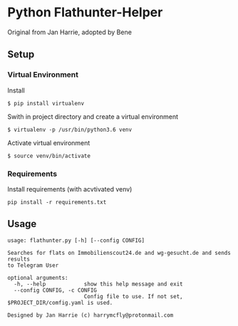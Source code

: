 # Python Flathunter-Helper

Original from Jan Harrie, adopted by Bene

## Setup

### Virtual Environment
Install 
```
$ pip install virtualenv
```

Swith in project directory and create a virtual environment
```
$ virtualenv -p /usr/bin/python3.6 venv
```

Activate virtual environment
```
$ source venv/bin/activate
```


### Requirements
Install requirements (with acvtivated venv)
```
pip install -r requirements.txt
```

## Usage

```
usage: flathunter.py [-h] [--config CONFIG]

Searches for flats on Immobilienscout24.de and wg-gesucht.de and sends results
to Telegram User

optional arguments:
  -h, --help            show this help message and exit
  --config CONFIG, -c CONFIG
                        Config file to use. If not set, $PROJECT_DIR/comfig.yaml is used.

Designed by Jan Harrie (c) harrymcfly@protonmail.com
```
